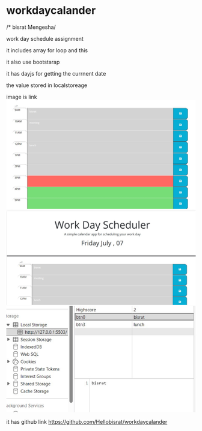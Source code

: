 # workdaycalander

/* bisrat Mengesha/

work day schedule assignment

it includes array for loop and this

it also use bootstarap

it has dayjs for getting the currnent date

the value stored in localstoreage

image is link 
<img src="./images/img-1.jpg">
<img src="./images/img-2.jpg">
<img src="./images/img-3.jpg">

it has github link https://github.com/Hellobisrat/workdaycalander
